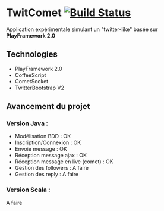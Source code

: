 # TwitComet [![Build Status](https://secure.travis-ci.org/studiodev/Twitcomet.png?branch=master)](http://travis-ci.org/studiodev/Twitcomet)

Application expérimentale simulant un "twitter-like" basée sur **PlayFramework 2.0**
 
## Technologies

 * PlayFramework 2.0
 * CoffeeScript
 * CometSocket
 * TwitterBootstrap V2

## Avancement du projet 

### Version Java :

 * Modélisation BDD : OK
 * Inscription/Connexion : OK
 * Envoie message : OK
 * Réception message ajax : OK
 * Réception message en live (comet) : OK
 * Gestion des followers : A faire
 * Gestion des reply : A faire

### Version Scala :

A faire